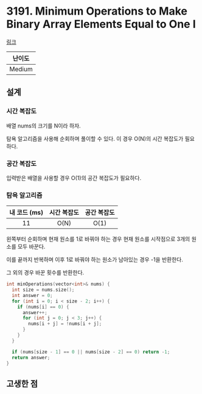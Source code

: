 # 3191. Minimum Operations to Make Binary Array Elements Equal to One I

[링크](https://leetcode.com/problems/minimum-operations-to-make-binary-array-elements-equal-to-one-i/description/)

| 난이도 |
| :----: |
| Medium |

## 설계

### 시간 복잡도

배열 nums의 크기를 N이라 하자.

탐욕 알고리즘을 사용해 순회하며 풀이할 수 있다. 이 경우 O(N)의 시간 복잡도가 필요하다.

### 공간 복잡도

입력받은 배열을 사용할 경우 O(1)의 공간 복잡도가 필요하다.

### 탐욕 알고리즘

| 내 코드 (ms) | 시간 복잡도 | 공간 복잡도 |
| :----------: | :---------: | :---------: |
|      11      |    O(N)     |    O(1)     |

왼쪽부터 순회하며 현재 원소를 1로 바꿔야 하는 경우 현재 원소를 시작점으로 3개의 원소를 모두 바꾼다.

이를 끝까지 반복하며 이후 1로 바꿔야 하는 원소가 남아있는 경우 -1을 반환한다.

그 외의 경우 바꾼 횟수를 반환한다.

```cpp
int minOperations(vector<int>& nums) {
  int size = nums.size();
  int answer = 0;
  for (int i = 0; i < size - 2; i++) {
    if (nums[i] == 0) {
      answer++;
      for (int j = 0; j < 3; j++) {
        nums[i + j] = !nums[i + j];
      }
    }
  }

  if (nums[size - 1] == 0 || nums[size - 2] == 0) return -1;
  return answer;
}
```

## 고생한 점
